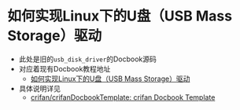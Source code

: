 # 如何实现Linux下的U盘（USB Mass Storage）驱动

* 此处是旧的`usb_disk_driver`的Docbook源码
* 对应着现有Docbook教程地址
  * [如何实现Linux下的U盘（USB Mass Storage）驱动](https://www.crifan.org/files/doc/docbook/usb_disk_driver/release/html/usb_disk_driver.html)
* 具体说明详见
  * [crifan/crifanDocbookTemplate: crifan Docbook Template](https://github.com/crifan/crifanDocbookTemplate)
